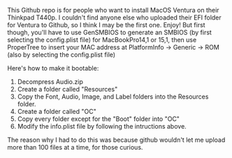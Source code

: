 This Github repo is for people who want to install MacOS Ventura on their Thinkpad T440p. I couldn't find anyone else who uploaded their EFI folder for Ventura to Github, so I think I may be the first one. Enjoy!
But first though, you'll have to use GenSMBIOS to generate an SMBIOS (by first selecting the config.plist file) for MacBookPro14,1 or 15,1, then use ProperTree to insert your MAC address at PlatformInfo -> Generic -> ROM (also by selecting the config.plist file)



Here's how to make it bootable:
1. Decompress Audio.zip
2. Create a folder called "Resources"
3. Copy the Font, Audio, Image, and Label folders into the Resources folder.
4. Create a folder called "OC"
5. Copy every folder except for the "Boot" folder into "OC"
6. Modify the info.plist file by following the intructions above.


The reason why I had to do this was because github wouldn't let me upload more than 100 files at a time, for those curious.
